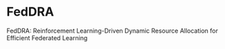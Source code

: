 # FedDRA
FedDRA: Reinforcement Learning-Driven Dynamic Resource Allocation for Efficient Federated Learning
